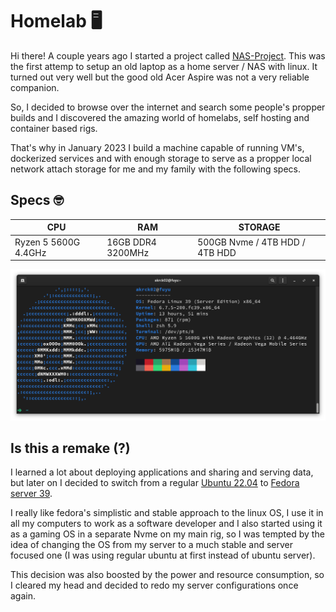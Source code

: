 # Homelab 🖥️

Hi there! A couple years ago I started a project called [NAS-Project](https://github.com/akrck02/NAS-Project). This was the first attemp to setup an old laptop as a home server / NAS with linux. It turned out very well but the good old Acer Aspire was not a very reliable companion.

So, I decided to browse over the internet and search some people's propper builds and I discovered the amazing world of homelabs, self hosting and container based rigs.

That's why in January 2023 I build a machine capable of running VM's, dockerized services and with enough storage to serve as a propper local network attach storage for me and my family with the following specs.

## Specs 🤓

| CPU  | RAM | STORAGE |
|--|--|--|
|Ryzen 5 5600G 4.4GHz | 16GB DDR4 3200MHz | 500GB Nvme / 4TB HDD / 4TB HDD |

![specs](./docs/resources/specs.png)

## Is this a remake (?) 
I learned a lot about deploying applications and sharing and serving data, but later on I decided to switch from a regular [Ubuntu 22.04](https://releases.ubuntu.com/jammy/) to [Fedora server 39](https://releases.ubuntu.com/jammy/).

I really like fedora's simplistic and stable approach to the linux OS, I use it in all my computers to work as a software developer and I also started using it as a gaming OS in a separate Nvme on my main rig, so I was tempted by the idea of changing the OS from my server to a much stable and server focused one (I was using regular ubuntu at first instead of ubuntu server). 

This decision was also boosted by the power and resource consumption, so I cleared my head and decided to redo my server configurations once again.






